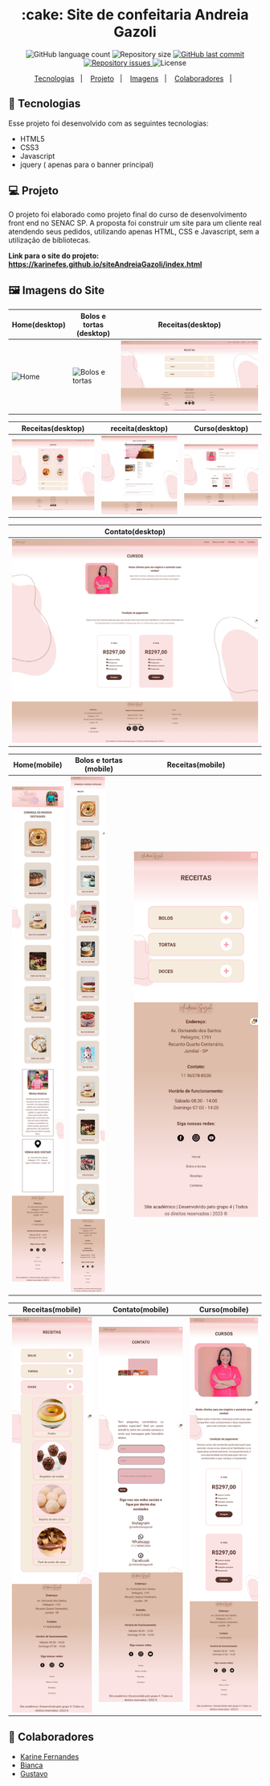 <h1 align="center"> :cake: Site de confeitaria Andreia Gazoli </h1>

<p align="center">
  <img alt="GitHub language count" src="https://img.shields.io/github/languages/count/karinefes/siteAndreiaGazoli">

  <img alt="Repository size" src="https://img.shields.io/github/repo-size/karinefes/siteAndreiaGazoli">

  <a href="https://github.com/alvaroaxsmith/karinefes/siteAndreiaGazoli">
    <img alt="GitHub last commit" src="https://img.shields.io/github/last-commit/karinefes/siteAndreiaGazoli">
  </a>

  <a href="https://github.com/karinefes/siteAndreiaGazoli/issues">
    <img alt="Repository issues" src="https://img.shields.io/github/issues/karinefes/siteAndreiaGazoli">
  </a>

  <img alt="License" src="https://img.shields.io/badge/license-MIT-brightgreen">
</p>

<p align="center">
  <a href="#ancora1">Tecnologias</a>&nbsp;&nbsp;&nbsp;|&nbsp;&nbsp;&nbsp;
  <a href="#ancora2">Projeto</a>&nbsp;&nbsp;&nbsp;|&nbsp;&nbsp;&nbsp;
  <a href="#ancora3">Imagens</a>&nbsp;&nbsp;&nbsp;|&nbsp;&nbsp;&nbsp;
  <a href="#ancora4">Colaboradores</a>&nbsp;&nbsp;&nbsp;|&nbsp;&nbsp;
</p>

<a id="ancora1"></a>
## :rocket: Tecnologias 

Esse projeto foi desenvolvido com as seguintes tecnologias:
- HTML5
- CSS3
- Javascript
- jquery ( apenas para o banner principal)

<a id="ancora2"></a>
## 💻 Projeto
O projeto foi elaborado como projeto final do curso de desenvolvimento front end no SENAC SP. A proposta foi construir um site para um cliente real atendendo seus pedidos, utilizando apenas HTML, CSS e Javascript, sem a utilização de bibliotecas.

<strong>Link para o site do projeto: https://karinefes.github.io/siteAndreiaGazoli/index.html</strong>

<a id="ancora3"></a>
## :framed_picture: Imagens do Site


| Home(desktop)  | Bolos e tortas (desktop) | Receitas(desktop) | 
|---|---|---|
| ![Home](https://github.com/karinefes/siteAndreiaGazoli/blob/main/img-Readme/home-desktop.png)  | ![Bolos e tortas](https://github.com/karinefes/siteAndreiaGazoli/blob/main/img-Readme/Bolos-e-tortas-desktop.png)  | ![Receitas](https://github.com/karinefes/siteAndreiaGazoli/blob/main/img-Readme/receitas-desktop.png)  | 

| Receitas(desktop)  | receita(desktop) | Curso(desktop) | 
|---|---|---|
| ![Receitas](https://github.com/karinefes/siteAndreiaGazoli/blob/main/img-Readme/receitas-aberta-desktop.png)  | ![Receita](https://github.com/karinefes/siteAndreiaGazoli/blob/main/img-Readme/receita-bolo-choc-desktop.png)  | ![Curso](https://github.com/karinefes/siteAndreiaGazoli/blob/main/img-Readme/curso-desktop.png)  | 

| Contato(desktop)  | 
|---|
| ![Contato](https://github.com/karinefes/siteAndreiaGazoli/blob/main/img-Readme/curso-desktop.png)  | 


| Home(mobile)  | Bolos e tortas (mobile) | Receitas(mobile) | 
|---|---|---|
| ![Home](https://github.com/karinefes/siteAndreiaGazoli/blob/main/img-Readme/index-mobile.png)  | ![Bolos e tortas](https://github.com/karinefes/siteAndreiaGazoli/blob/main/img-Readme/Bolos-e-tortas.png)  | ![Receitas](https://github.com/karinefes/siteAndreiaGazoli/blob/main/img-Readme/receitas-mobile.png)  | 

| Receitas(mobile)  | Contato(mobile) | Curso(mobile) | 
|---|---|---|
| ![Receitas](https://github.com/karinefes/siteAndreiaGazoli/blob/main/img-Readme/receitas-aberta-mobile.png)  | ![Contato](https://github.com/karinefes/siteAndreiaGazoli/blob/main/img-Readme/contato-mobile.png)  | ![Curso](https://github.com/karinefes/siteAndreiaGazoli/blob/main/img-Readme/curso-mobile.png)  | 





  <a id="ancora4"></a>
## :busts_in_silhouette: Colaboradores

- [Karine Fernandes](https://github.com/karinefes)
- [Bianca](https://github.com/bcpp23)
- [Gustavo](https://github.com/GustavoArcure)
  
